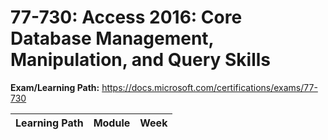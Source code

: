 # 77-730: Access 2016: Core Database Management, Manipulation, and Query Skills

**Exam/Learning Path:** https://docs.microsoft.com/certifications/exams/77-730

| **Learning Path** | **Module** | **Week** |
|-|-|-|
